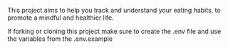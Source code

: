 This project aims to help you track and understand your eating habits, to promote a mindful and healthier life.

If forking or cloning this project make sure to create the .env file and use the variables from the .env.example